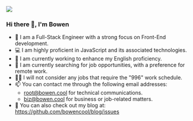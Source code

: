<div>
<img src="https://github-readme-stats.vercel.app/api?username=bowencool&show_icons=true&count_private=true">
<!-- <img align="right" src="https://github-readme-stats.vercel.app/api/top-langs/?username=bowencool"> -->
</div>

### Hi there 👋, I'm Bowen

<!-- - 🔭 I'm working in Hangzhou now -->
- 🦄 I am a Full-Stack Engineer with a strong focus on Front-End development.
- 💻 I am highly proficient in JavaScript and its associated technologies.
- 🌱 I am currently working to enhance my English proficiency.
- 🔭 I am currently searching for job opportunities, with a preference for remote work. 
- 🙅‍♂️ I will not consider any jobs that require the "996" work schedule.
- 📫 You can contact me through the following email addresses: 
  - <root@bowen.cool> for technical communications.
  - <biz@bowen.cool> for business or job-related matters.
- 🔗 You can also check out my blog at: <https://github.com/bowencool/blog/issues>
